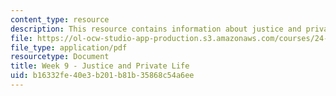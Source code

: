 ```yaml
---
content_type: resource
description: This resource contains information about justice and private life.
file: https://ol-ocw-studio-app-production.s3.amazonaws.com/courses/24-04j-justice-spring-2012/b16332fe40e3b201b81b35868c54a6ee_MIT24_04JS12_Week9.pdf
file_type: application/pdf
resourcetype: Document
title: Week 9 - Justice and Private Life
uid: b16332fe-40e3-b201-b81b-35868c54a6ee
---
```


